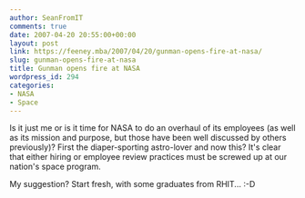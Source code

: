 ```yaml
---
author: SeanFromIT
comments: true
date: 2007-04-20 20:55:00+00:00
layout: post
link: https://feeney.mba/2007/04/20/gunman-opens-fire-at-nasa/
slug: gunman-opens-fire-at-nasa
title: Gunman opens fire at NASA
wordpress_id: 294
categories:
- NASA
- Space
---
```


Is it just me or is it time for NASA to do an overhaul of its employees (as well as its mission and purpose, but those have been well discussed by others previously)? First the diaper-sporting astro-lover and now this? It's clear that either hiring or employee review practices must be screwed up at our nation's space program.  
  
My suggestion? Start fresh, with some graduates from RHIT... :-D
